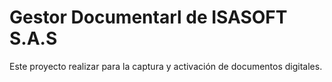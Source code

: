 # **Gestor Documentarl de ISASOFT S.A.S**
Este proyecto realizar para la captura y activación de documentos digitales.